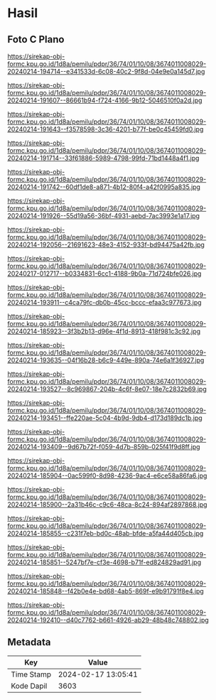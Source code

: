 # Hasil

## Foto C Plano

https://sirekap-obj-formc.kpu.go.id/1d8a/pemilu/pdpr/36/74/01/10/08/3674011008029-20240214-194714--e341533d-6c08-40c2-9f8d-04e9e0a145d7.jpg

https://sirekap-obj-formc.kpu.go.id/1d8a/pemilu/pdpr/36/74/01/10/08/3674011008029-20240214-191607--86661b94-f724-4166-9b12-5046510f0a2d.jpg

https://sirekap-obj-formc.kpu.go.id/1d8a/pemilu/pdpr/36/74/01/10/08/3674011008029-20240214-191643--f3578598-3c36-4201-b77f-be0c45459fd0.jpg

https://sirekap-obj-formc.kpu.go.id/1d8a/pemilu/pdpr/36/74/01/10/08/3674011008029-20240214-191714--33f61886-5989-4798-99fd-71bd1448a4f1.jpg

https://sirekap-obj-formc.kpu.go.id/1d8a/pemilu/pdpr/36/74/01/10/08/3674011008029-20240214-191742--60df1de8-a871-4b12-80f4-a42f0995a835.jpg

https://sirekap-obj-formc.kpu.go.id/1d8a/pemilu/pdpr/36/74/01/10/08/3674011008029-20240214-191926--55d19a56-36bf-4931-aebd-7ac3993e1a17.jpg

https://sirekap-obj-formc.kpu.go.id/1d8a/pemilu/pdpr/36/74/01/10/08/3674011008029-20240214-192056--21691623-48e3-4152-933f-bd94475a42fb.jpg

https://sirekap-obj-formc.kpu.go.id/1d8a/pemilu/pdpr/36/74/01/10/08/3674011008029-20240217-012717--b0334831-6cc1-4188-9b0a-71d724bfe026.jpg

https://sirekap-obj-formc.kpu.go.id/1d8a/pemilu/pdpr/36/74/01/10/08/3674011008029-20240214-193911--c4ca79fc-db0b-45cc-bccc-efaa3c977673.jpg

https://sirekap-obj-formc.kpu.go.id/1d8a/pemilu/pdpr/36/74/01/10/08/3674011008029-20240214-185923--3f3b2b13-d96e-4f1d-8913-418f981c3c92.jpg

https://sirekap-obj-formc.kpu.go.id/1d8a/pemilu/pdpr/36/74/01/10/08/3674011008029-20240214-193635--04f16b28-b6c9-449e-890a-74e6a1f36927.jpg

https://sirekap-obj-formc.kpu.go.id/1d8a/pemilu/pdpr/36/74/01/10/08/3674011008029-20240214-193527--8c969867-204b-4c6f-8e07-18e7c2832b69.jpg

https://sirekap-obj-formc.kpu.go.id/1d8a/pemilu/pdpr/36/74/01/10/08/3674011008029-20240214-193451--ffe220ae-5c04-4b9d-9db4-d173d189dc1b.jpg

https://sirekap-obj-formc.kpu.go.id/1d8a/pemilu/pdpr/36/74/01/10/08/3674011008029-20240214-193409--9d67b72f-f059-4d7b-859b-025f41f9d8ff.jpg

https://sirekap-obj-formc.kpu.go.id/1d8a/pemilu/pdpr/36/74/01/10/08/3674011008029-20240214-185904--0ac599f0-8d98-4236-9ac4-e6ce58a86fa6.jpg

https://sirekap-obj-formc.kpu.go.id/1d8a/pemilu/pdpr/36/74/01/10/08/3674011008029-20240214-185900--2a31b46c-c9c6-48ca-8c24-894af2897868.jpg

https://sirekap-obj-formc.kpu.go.id/1d8a/pemilu/pdpr/36/74/01/10/08/3674011008029-20240214-185855--c231f7eb-bd0c-48ab-bfde-a5fa44d405cb.jpg

https://sirekap-obj-formc.kpu.go.id/1d8a/pemilu/pdpr/36/74/01/10/08/3674011008029-20240214-185851--5247bf7e-cf3e-4698-b71f-ed824829ad91.jpg

https://sirekap-obj-formc.kpu.go.id/1d8a/pemilu/pdpr/36/74/01/10/08/3674011008029-20240214-185848--f42b0e4e-bd68-4ab5-869f-e9b91791f8e4.jpg

https://sirekap-obj-formc.kpu.go.id/1d8a/pemilu/pdpr/36/74/01/10/08/3674011008029-20240214-192410--d40c7762-b661-4926-ab29-48b48c748802.jpg


## Metadata

| Key        | Value               |
| ---------- | ------------------- |
| Time Stamp | 2024-02-17 13:05:41 |
| Kode Dapil | 3603                |




